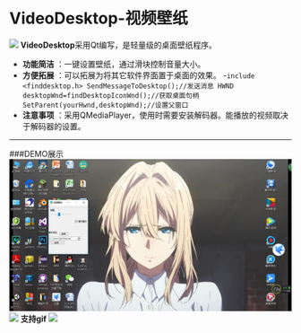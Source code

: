 ﻿# VideoDesktop-视频壁纸

![](logo.ico)
**VideoDesktop**采用Qt编写，是轻量级的桌面壁纸程序。
 
- **功能简洁** ：一键设置壁纸，通过滑块控制音量大小。
- **方便拓展** ：可以拓展为将其它软件界面置于桌面的效果。
-`include <finddesktop.h>
SendMessageToDesktop();//发送消息
HWND desktopWnd=findDesktopIconWnd();//获取桌面句柄
SetParent(yourHwnd,desktopWnd);//设置父窗口
`
- **注意事项** ：采用QMediaPlayer，使用时需要安装解码器。能播放的视频取决于解码器的设置。
-------------------
###DEMO展示
![](demotest.jpg)
![](test1.gif)
**支持gif** 
![](test2.gif)